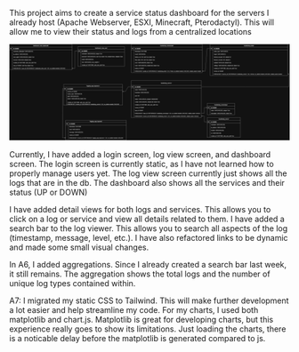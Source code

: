 This project aims to create a service status dashboard for the servers I already host (Apache Webserver, ESXI, Minecraft, Pterodactyl). This will allow me to view their status and logs from a centralized locations

![erd.png](docs/ERD/erd.png) 

Currently, I have added a login screen, log view screen, and dashboard screen.
The login screen is currently static, as I have not learned how to properly manage users yet.
The log view screen currently just shows all the logs that are in the db.
The dashboard also shows all the services and their status (UP or DOWN)

I have added detail views for both logs and services. This allows you to click on a log or service and view all details related to them.
I have added a search bar to the log viewer. This allows you to search all aspects of the log (timestamp, message, level, etc.).
I have also refactored links to be dynamic and made some small visual changes.

In A6, I added aggregations. Since I already created a search bar last week, it still remains. The aggregation shows the total logs and the number of unique log types contained within.

A7: I migrated my static CSS to Tailwind. This will make further development a lot easier and help streamline my code. For my charts, I used both matplotlib and chart.js.
Matplotlib is great for developing charts, but this experience really goes to show its limitations. Just loading the charts, there is a noticable delay before the matplotlib is generated compared to js.